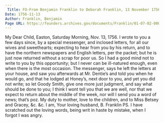 ```yaml
---
 Title: FO-From Benjamin Franklin to Deborah Franklin, 13 November 1756
Date: 1756-11-13
Author: Franklin, Benjamin
Page URL: https://founders.archives.gov/documents/Franklin/01-07-02-0006
---
```


My Dear Child,
Easton, Saturday Morning, Nov. 13, 1756.
I wrote to you a few days since, by a special messenger, and inclosed letters, for all our wives and sweethearts; expecting to hear from you by his return, and to have the northern newspapers and English letters, per the packet; but he is just now returned without a scrap for poor us. So I had a good mind not to write to you by this opportunity; but I never can be ill-natured enough, even when there is the most occasion. The messenger, says he left the letters at your house, and saw you afterwards at Mr. Dentie’s and told you when he would go, and that he lodged at Honey’s, next door to you, and yet you did not write; so let Goody Smith, give one more just judgment, and say what should be done to you; I think I wont tell you that we are well, nor that we expect to return about the middle of the week, nor will I send you a word of news; that’s poz. My duty to mother, love to the children, and to Miss Betsey and Gracey, &c. &c. I am, Your loving husband,
B. Franklin
PS. I have scratched out the loving words, being writ in haste by mistake, when I forgot I was angry.

